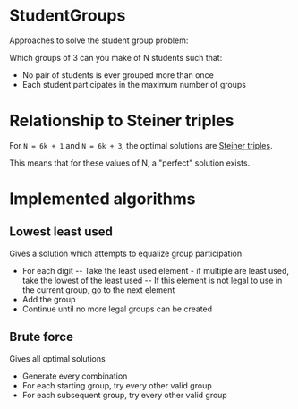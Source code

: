 # StudentGroups

Approaches to solve the student group problem:

Which groups of 3 can you make of N students such that:
- No pair of students is ever grouped more than once
- Each student participates in the maximum number of groups

# Relationship to Steiner triples

For `N = 6k + 1` and `N = 6k + 3`, the optimal solutions are [Steiner triples](https://en.wikipedia.org/wiki/Steiner_system).

This means that for these values of N, a "perfect" solution exists.

# Implemented algorithms

## Lowest least used

Gives a solution which attempts to equalize group participation

- For each digit
-- Take the least used element - if multiple are least used, take the lowest of the least used
-- If this element is not legal to use in the current group, go to the next element
- Add the group
- Continue until no more legal groups can be created

## Brute force

Gives all optimal solutions

- Generate every combination
- For each starting group, try every other valid group
- For each subsequent group, try every other valid group
